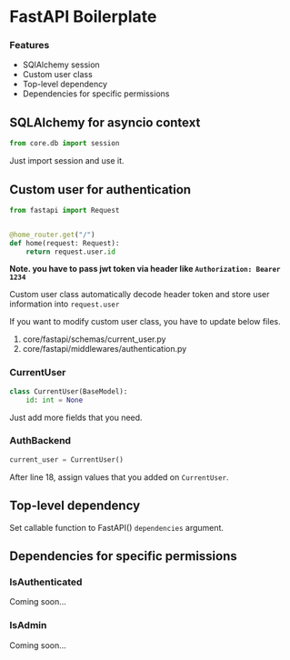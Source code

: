 # FastAPI Boilerplate

### Features
- SQlAlchemy session
- Custom user class
- Top-level dependency
- Dependencies for specific permissions

## SQLAlchemy for asyncio context

```python
from core.db import session
```
Just import session and use it.


## Custom user for authentication

```python
from fastapi import Request


@home_router.get("/")
def home(request: Request):
    return request.user.id
```

**Note. you have to pass jwt token via header like `Authorization: Bearer 1234`**

Custom user class automatically decode header token and store user information into `request.user`

If you want to modify custom user class, you have to update below files.

1. core/fastapi/schemas/current_user.py
2. core/fastapi/middlewares/authentication.py

### CurrentUser

```python
class CurrentUser(BaseModel):
    id: int = None
```
Just add more fields that you need.

### AuthBackend

```python
current_user = CurrentUser()
```

After line 18, assign values that you added on `CurrentUser`.

## Top-level dependency

Set callable function to FastAPI() `dependencies` argument.

## Dependencies for specific permissions

### IsAuthenticated
Coming soon...

### IsAdmin
Coming soon...